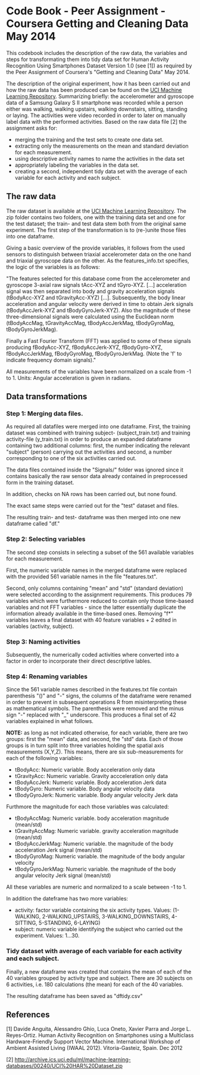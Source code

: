 Code Book - Peer Assignment - Coursera Getting and Cleaning Data May 2014
========================================================

This codebook includes the description of the raw data, the variables and steps for transformating them into tidy data set for Human Activity Recognition Using Smartphones Dataset Version 1.0 (see [1]) as required by the Peer Assignment of Coursera's "Getting and Cleaning Data" May 2014. 

The description of the original experiment, how it has been carried out and how the raw data has been produced can be found on the [UCI Machine Learning Repository](http://archive.ics.uci.edu/ml/datasets/Human+Activity+Recognition+Using+Smartphones). Summarizing briefly: the accelerometer and gyroscope data of a Samsung Galaxy S II smartphone was recorded while a person either was walking, walking upstairs, walking downstairs, sitting, standing or laying. The activities were video recorded in order to later on manually label data with the performed activities. Based on the raw data file [2] the assignment asks for: 

* merging the training and the test sets to create one data set.
* extracting only the measurements on the mean and standard deviation for each measurement. 
* using descriptive activity names to name the activities in the data set
* appropriately labeling the variables in the data set.
* creating a second, independent tidy data set with the average of each variable for each activity and each subject. 



The raw data
------------
The raw dataset is available at the [UCI Machine Learning Repository](http://archive.ics.uci.edu/ml/machine-learning-databases/00240/UCI%20HAR%20Dataset.zip). The zip folder contains two folders, one with the training data set and one for the test dataset; the train- and test data stem both from the original same experiment. The first step of the transformation is to (re-)unite those files into one dataframe. 

Giving a basic overview of the provide variables, it follows from the used sensors to distinguish between triaxial accelerometer data on the one hand and triaxial gyroscope data on the other. As the features_info.txt specifies, the logic of the variables is as follows: 

"The features selected for this database come from the accelerometer and gyroscope 3-axial raw signals tAcc-XYZ and tGyro-XYZ. [...] acceleration signal was then separated into body and gravity acceleration signals (tBodyAcc-XYZ and tGravityAcc-XYZ) [...]. Subsequently, the body linear acceleration and angular velocity were derived in time to obtain Jerk signals (tBodyAccJerk-XYZ and tBodyGyroJerk-XYZ). Also the magnitude of these three-dimensional signals were calculated using the Euclidean norm (tBodyAccMag, tGravityAccMag, tBodyAccJerkMag, tBodyGyroMag, tBodyGyroJerkMag). 

Finally a Fast Fourier Transform (FFT) was applied to some of these signals producing fBodyAcc-XYZ, fBodyAccJerk-XYZ, fBodyGyro-XYZ, fBodyAccJerkMag, fBodyGyroMag, fBodyGyroJerkMag. (Note the 'f' to indicate frequency domain signals)."

All measurements of the variables have been normalized on a scale from -1 to 1. 
Units: Angular acceleration is given in radians. 



Data transformations
--------------------

### Step 1: Merging data files. 
As required all datafiles were merged into one dataframe. First, the training dataset was combined with training subject- (subject_train.txt) and training activity-file (y_train.txt) in order to produce an expanded dataframe containing two additional columns: first, the number indicating the relevant "subject" (person) carrying out the activities and second, a number corresponding to one of the six activities carried out. 

The data files contained inside the "Signals/" folder was ignored since it contains basically the raw sensor data already contained in preprocessed form in the training dataset. 

In addition, checks on NA rows has been carried out, but none found.

The exact same steps were carried out for the "test" dataset and files. 

The resulting train- and test- dataframe was then merged into one new dataframe called "df."


### Step 2: Selecting variables
The second step consists in selecting a subset of the 561 available variables for each measurement. 

First, the numeric variable names in the merged dataframe were replaced with the provided 561 variable names in the file "features.txt". 

Second, only columns containing "mean" and "std" (standard deviation) were selected according to the assignment requirements. This produces 79 variables which were furthermore reduced to contain only those time-based variables and not FFT variables - since the latter essentially duplicate the information already available in the time-based ones. Removing "f*" variables leaves a final dataset with 40 feature variables + 2 edited in variables (activity, subject).  


### Step 3: Naming activities
Subsequently, the numerically coded activities where converted into a factor in order to incorporate their direct descriptive lables. 


### Step 4: Renaming variables
Since the 561 variable names described in the features.txt file contain parenthesis "()" and "-" signs, the columns of the dataframe were renamed in order to prevent in subsequent operations R from misinterpreting these as mathematical symbols. The parenthesis were removed and the minus sign "-" replaced with "_" underscore. This produces a final set of 42 variables explained in what follows. 

**NOTE:** as long as not indicated otherwise, for each variable, there are two groups: first the "mean" data, and second, the "std" data. Each of those groups is in turn split into three variables holding the spatial axis measurements (X,Y,Z). This means, there are six sub-measurements for each of the following variables: 

* tBodyAcc: Numeric variable. Body acceleration only data
* tGravityAcc: Numeric variable. Gravity accceleration only data
* tBodyAccJerk: Numeric variable. Body acceleration Jerk data
* tBodyGyro: Numeric variable. Body angular velocity data
* tBodyGyroJerk: Numeric variable. Body angular velocity Jerk data

Furthmore the magnitude for each those variables was calculated: 

* tBodyAccMag: Numeric variable. body acceleration magnitude (mean/std)
* tGravityAccMag: Numeric variable. gravity acceleration magnitude (mean/std)
* tBodyAccJerkMag: Numeric variable. the magnitude of the body acceleration Jerk signal (mean/std)
* tBodyGyroMag: Numeric variable. the magnitude of the body angular velocity
* tBodyGyroJerkMag: Numeric variable. the magnitude of the body angular velocity Jerk signal (mean/std)

All these variables are numeric and normalized to a scale between -1 to 1. 

In addition the dateframe has two more variables: 
* activity: factor variable containing the six activity types. Values: (1-WALKING, 2-WALKING_UPSTAIRS, 3-WALKING_DOWNSTAIRS, 4-SITTING, 5-STANDING, 6-LAYING)
* subject: numeric variable identifying the subject who carried out the experiment. Values: 1...30.  


### Tidy dataset with average of each variable for each activity and each subject.  
Finally, a new dataframe was created that contains the mean of each of the 40 variables grouped by activity type and subject. There are 30 subjects on 6 activities, i.e. 180 calculations (the mean) for each of the 40 variables. 

The resulting dataframe has been saved as "dftidy.csv"


References
----------
[1] Davide Anguita, Alessandro Ghio, Luca Oneto, Xavier Parra and Jorge L. Reyes-Ortiz. Human Activity Recognition on Smartphones using a Multiclass Hardware-Friendly Support Vector Machine. International Workshop of Ambient Assisted Living (IWAAL 2012). Vitoria-Gasteiz, Spain. Dec 2012

[2] http://archive.ics.uci.edu/ml/machine-learning-databases/00240/UCI%20HAR%20Dataset.zip




